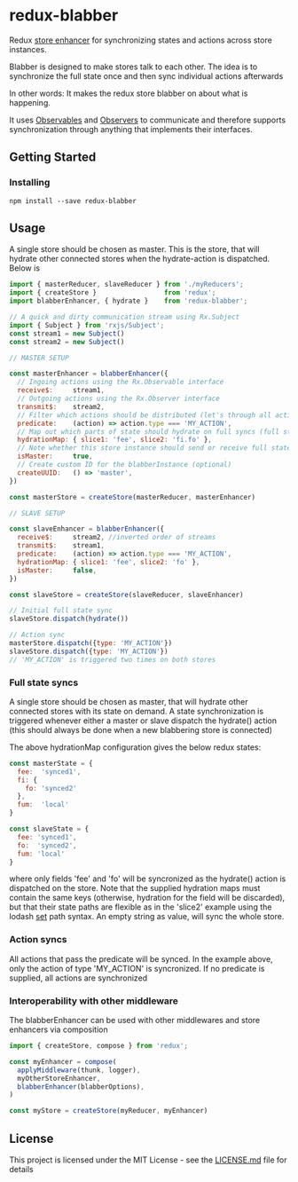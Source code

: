 
# redux-blabber

Redux [store enhancer](https://github.com/reactjs/redux/blob/master/docs/Glossary.md#store-enhancer) for synchronizing states and actions across store instances.

Blabber is designed to make stores talk to each other. The idea is to synchronize the full state once and then sync individual actions afterwards

In other words: It makes the redux store blabber on about what is happening.

It uses [Observables](http://reactivex.io/rxjs/class/es6/Observable.js~Observable.html) and [Observers](http://reactivex.io/rxjs/class/es6/MiscJSDoc.js~ObserverDoc.html) to communicate and therefore supports synchronization through anything that implements their interfaces.

## Getting Started

### Installing

```
npm install --save redux-blabber
```

## Usage

A single store should be chosen as master. This is the store, that will hydrate other connected stores when the hydrate-action is dispatched. Below is

```js
import { masterReducer, slaveReducer } from './myReducers';
import { createStore }                 from 'redux';
import blabberEnhancer, { hydrate }    from 'redux-blabber';

// A quick and dirty communication stream using Rx.Subject
import { Subject } from 'rxjs/Subject';
const stream1 = new Subject()
const stream2 = new Subject()

// MASTER SETUP

const masterEnhancer = blabberEnhancer({
  // Ingoing actions using the Rx.Observable interface
  receive$:     stream1,     
  // Outgoing actions using the Rx.Observer interface
  transmit$:    stream2,      
  // Filter which actions should be distributed (let's through all actions per default)
  predicate:    (action) => action.type === 'MY_ACTION',
  // Map out which parts of state should hydrate on full syncs (full state sync is default)
  hydrationMap: { slice1: 'fee', slice2: 'fi.fo' }, 
  // Note whether this store instance should send or receive full state on hydration (master sends)
  isMaster:     true,        
  // Create custom ID for the blabberInstance (optional)
  createUUID:   () => 'master',
})

const masterStore = createStore(masterReducer, masterEnhancer)

// SLAVE SETUP

const slaveEnhancer = blabberEnhancer({
  receive$:     stream2, //inverted order of streams
  transmit$:    stream1,      
  predicate:    (action) => action.type === 'MY_ACTION',
  hydrationMap: { slice1: 'fee', slice2: 'fo' }, 
  isMaster:     false,        
})

const slaveStore = createStore(slaveReducer, slaveEnhancer)

// Initial full state sync
slaveStore.dispatch(hydrate())

// Action sync
masterStore.dispatch({type: 'MY_ACTION'})
slaveStore.dispatch({type: 'MY_ACTION'})
// 'MY_ACTION' is triggered two times on both stores

```

### Full state syncs

A single store should be chosen as master, that will hydrate other connected stores with its state on demand. A state synchronization is triggered whenever either a master or slave dispatch the hydrate() action (this should always be done when a new blabbering store is connected)

The above hydrationMap configuration gives the below redux states:
```js
const masterState = {
  fee:  'synced1',
  fi: {
    fo: 'synced2'
  },
  fum:  'local'
}

const slaveState = {
  fee: 'synced1',
  fo:  'synced2',
  fum: 'local'
}
```
where only fields 'fee' and 'fo' will be syncronized as the hydrate() action is dispatched on the store.
Note that the supplied hydration maps must contain the same keys (otherwise, hydration for the field will be discarded), but that their state paths are flexible as in the 'slice2' example using the lodash [set](https://lodash.com/docs/4.17.4#set) path syntax. An empty string as value, will sync the whole store.

### Action syncs

All actions that pass the predicate will be synced. In the example above, only the action of type 'MY_ACTION' is syncronized. If no predicate is supplied, all actions are synchronized

### Interoperability with other middleware

The blabberEnhancer can be used with other middlewares and store enhancers via composition
```js
import { createStore, compose } from 'redux';

const myEnhancer = compose(
  applyMiddleware(thunk, logger),
  myOtherStoreEnhancer,
  blabberEnhancer(blabberOptions),
)

const myStore = createStore(myReducer, myEnhancer)
```

## License

This project is licensed under the MIT License - see the [LICENSE.md](LICENSE.md) file for details
